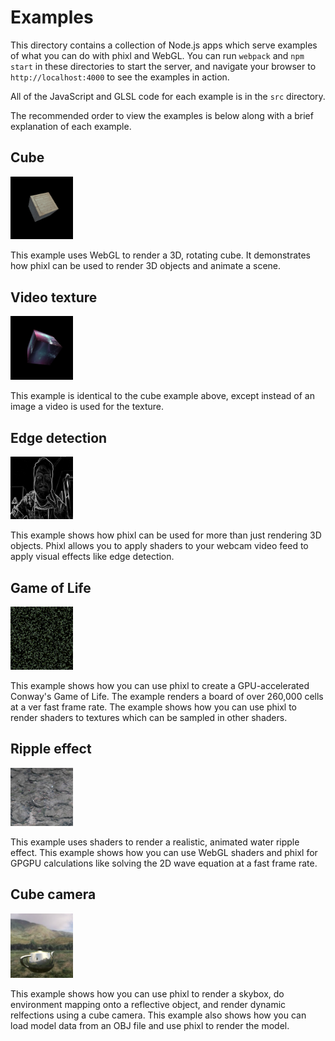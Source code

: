 # Examples

This directory contains a collection of Node.js apps which serve examples of what you can
do with phixl and WebGL. You can run `webpack` and `npm start` in these directories to start
the server, and navigate your browser to `http://localhost:4000` to see the examples in action.

All of the JavaScript and GLSL code for each example is in the `src` directory.

The recommended order to view the examples is below along with a brief explanation of each example.

## Cube

<img width="100" src="cube/screenshot.png">

This example uses WebGL to render a 3D, rotating cube. It demonstrates how phixl can be used
to render 3D objects and animate a scene.

## Video texture

<img width="100" src="video_texture/screenshot.png">

This example is identical to the cube example above, except instead of an image a video is
used for the texture.

## Edge detection

<img width="100" src="edge_detection/screenshot.png">

This example shows how phixl can be used for more than just rendering 3D objects.
Phixl allows you to apply shaders to your webcam video feed to apply visual effects
like edge detection.

## Game of Life

<img width="100" src="game_of_life/screenshot.png">

This example shows how you can use phixl to create a GPU-accelerated Conway's
Game of Life. The example renders a board of over 260,000 cells at a ver fast frame rate.
The example shows how you can use phixl to render shaders to textures which can be sampled
in other shaders.

## Ripple effect

<img width="100" src="ripple_effect/screenshot.png">

This example uses shaders to render a realistic, animated water ripple effect.
This example shows how you can use WebGL shaders and phixl for GPGPU calculations
like solving the 2D wave equation at a fast frame rate.

## Cube camera

<img width="100" src="cube_camera/screenshot.png">

This example shows how you can use phixl to render a skybox, do environment
mapping onto a reflective object, and render dynamic relfections using a
cube camera. This example also shows how you can load model data from an OBJ file
and use phixl to render the model.
